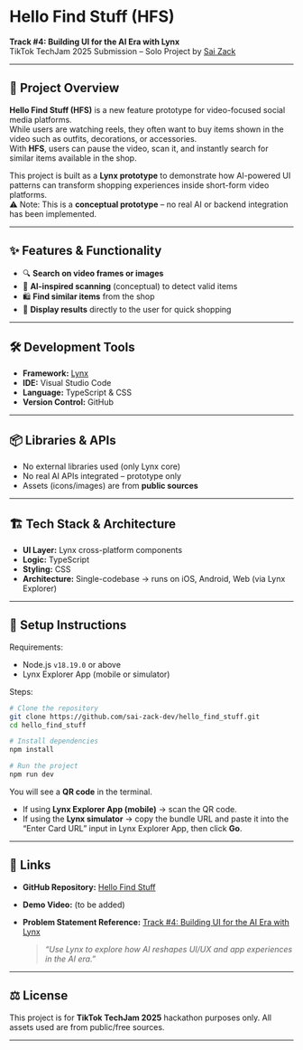 # Hello Find Stuff (HFS)

**Track #4: Building UI for the AI Era with Lynx**  
TikTok TechJam 2025 Submission – Solo Project by [Sai Zack](https://github.com/sai-zack-dev)

---

## 📖 Project Overview
**Hello Find Stuff (HFS)** is a new feature prototype for video-focused social media platforms.  
While users are watching reels, they often want to buy items shown in the video such as outfits, decorations, or accessories.  
With **HFS**, users can pause the video, scan it, and instantly search for similar items available in the shop.

This project is built as a **Lynx prototype** to demonstrate how AI-powered UI patterns can transform shopping experiences inside short-form video platforms.  
⚠️ Note: This is a **conceptual prototype** – no real AI or backend integration has been implemented.

---

## ✨ Features & Functionality
- 🔍 **Search on video frames or images**  
- 🤖 **AI-inspired scanning** (conceptual) to detect valid items  
- 🛍️ **Find similar items** from the shop  
- 📱 **Display results** directly to the user for quick shopping  

---

## 🛠️ Development Tools
- **Framework:** [Lynx](https://lynx.tiktok.com)  
- **IDE:** Visual Studio Code  
- **Language:** TypeScript & CSS  
- **Version Control:** GitHub  

---

## 📦 Libraries & APIs
- No external libraries used (only Lynx core)  
- No real AI APIs integrated – prototype only  
- Assets (icons/images) are from **public sources**  

---

## 🏗️ Tech Stack & Architecture
- **UI Layer:** Lynx cross-platform components  
- **Logic:** TypeScript  
- **Styling:** CSS  
- **Architecture:** Single-codebase → runs on iOS, Android, Web (via Lynx Explorer)  

---

## 🚀 Setup Instructions
Requirements:
- Node.js `v18.19.0` or above  
- Lynx Explorer App (mobile or simulator)  

Steps:
```bash
# Clone the repository
git clone https://github.com/sai-zack-dev/hello_find_stuff.git
cd hello_find_stuff

# Install dependencies
npm install

# Run the project
npm run dev
````

You will see a **QR code** in the terminal.

* If using **Lynx Explorer App (mobile)** → scan the QR code.
* If using the **Lynx simulator** → copy the bundle URL and paste it into the “Enter Card URL” input in Lynx Explorer App, then click **Go**.

---

## 🔗 Links

* **GitHub Repository:** [Hello Find Stuff](https://github.com/sai-zack-dev/hello_find_stuff)
* **Demo Video:** (to be added)
* **Problem Statement Reference:**
  [Track #4: Building UI for the AI Era with Lynx](https://tiktoktechjam2025.devpost.com/rules)

  > *“Use Lynx to explore how AI reshapes UI/UX and app experiences in the AI era.”*

---

## ⚖️ License

This project is for **TikTok TechJam 2025** hackathon purposes only.
All assets used are from public/free sources.

---
